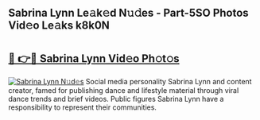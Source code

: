 ## Sabrina Lynn Le𝚊k𝚎d N𝚞𝚍es - Part-5SO Photos Vid𝚎o Le𝚊ks k8k0N

# <h2><a href="http://fbfvv2q.evod.top/?m=Sabrina+Lynn">🔗 👉🔴 Sabrina Lynn Vid𝚎o Ph𝚘t𝚘s</a></h2>

[![Sabrina Lynn N𝚞d𝚎s](https://i.imgur.com/8V9OHl7.gif)](http://fbfvv2q.evod.top/?m=Sabrina+Lynn)
Social media personality Sabrina Lynn and content creator, famed for publishing dance and lifestyle material through viral dance trends and brief videos. Public figures Sabrina Lynn have a responsibility to represent their communities. 
